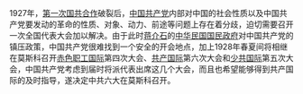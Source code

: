 1927年，[第一次国共合作](https://zh.wikipedia.org/wiki/第一次国共合作)破裂后，[中国共产党](https://zh.wikipedia.org/wiki/中国共产党)内部对中国的社会性质以及中国共产党要发动的革命的性质、对象、动力、前途等问题上存在着分歧，迫切需要召开一次全国代表大会加以解决。由于此时[蒋介石](https://zh.wikipedia.org/wiki/蔣中正)的[中华民国国民政府](https://zh.wikipedia.org/wiki/中华民国国民政府)对中国共产党的镇压政策，中国共产党很难找到一个安全的开会地点，加上1928年春夏间将相继在莫斯科召开[赤色职工国际](https://zh.wikipedia.org/wiki/赤色职工国际)第四次大会、[共产国际](https://zh.wikipedia.org/wiki/共产国际)第六次大会和[少共国际](https://zh.wikipedia.org/wiki/青年共产国际)第五次大会，中国共产党考虑到届时将派代表出席这几个大会，而且也希望能够得到共产国际的及时指导，遂决定中共六大在莫斯科召开。